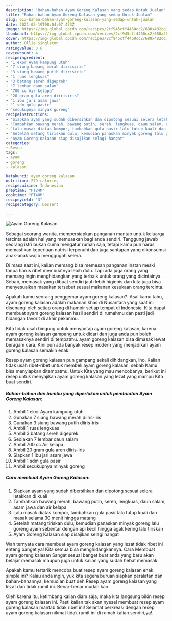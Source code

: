 ```yaml
---
description: "Bahan-bahan Ayam Goreng Kalasan yang sedap Untuk Jualan"
title: "Bahan-bahan Ayam Goreng Kalasan yang sedap Untuk Jualan"
slug: 613-bahan-bahan-ayam-goreng-kalasan-yang-sedap-untuk-jualan
date: 2021-03-19T08:04:07.453Z
image: https://img-global.cpcdn.com/recipes/2cf945cff4460cc2/680x482cq70/ayam-goreng-kalasan-foto-resep-utama.jpg
thumbnail: https://img-global.cpcdn.com/recipes/2cf945cff4460cc2/680x482cq70/ayam-goreng-kalasan-foto-resep-utama.jpg
cover: https://img-global.cpcdn.com/recipes/2cf945cff4460cc2/680x482cq70/ayam-goreng-kalasan-foto-resep-utama.jpg
author: Ollie Singleton
ratingvalue: 3.6
reviewcount: 4
recipeingredient:
- "1 ekor Ayam kampung utuh"
- "7 siung bawang merah diirisiris"
- "3 siung bawang putih diirisiris"
- "1 ruas lengkuas"
- "3 batang sereh digeprek"
- "7 lembar daun salam"
- "700 cc Air kelapa"
- "20 gram gula aren diirisiris"
- "1 ibu jari asam jawa"
- "1 sdm gula pasir"
- "secukupnya minyak goreng"
recipeinstructions:
- "Siapkan ayam yang sudah dibersihkan dan dipotong sesuai selera letakkan di kuali"
- "Tambahkan bawang merah, bawang putih, sereh, lengkuas, daun salam, asam jawa dan air kelapa"
- "Lalu masak diatas kompor, tambahkan gula pasir lalu tutup kuali dan masak selama 30 menit hingga matang"
- "Setelah matang tiriskan dulu, kemudian panaskan minyak goreng lalu goreng ayam sebentar dengan api kecil hingga agak kering lalu tiriskan"
- "Ayam Goreng Kalasan siap disajikan selagi hangat"
categories:
- Resep
tags:
- ayam
- goreng
- kalasan

katakunci: ayam goreng kalasan 
nutrition: 279 calories
recipecuisine: Indonesian
preptime: "PT24M"
cooktime: "PT48M"
recipeyield: "3"
recipecategory: Dessert

---
```



![Ayam Goreng Kalasan](https://img-global.cpcdn.com/recipes/2cf945cff4460cc2/680x482cq70/ayam-goreng-kalasan-foto-resep-utama.jpg)

Sebagai seorang wanita, mempersiapkan panganan mantab untuk keluarga tercinta adalah hal yang memuaskan bagi anda sendiri. Tanggung jawab seorang istri bukan cuma mengatur rumah saja, tetapi kamu pun harus memastikan keperluan nutrisi terpenuhi dan juga santapan yang dikonsumsi anak-anak wajib menggugah selera.

Di masa  saat ini, kalian memang bisa memesan panganan instan meski tanpa harus ribet membuatnya lebih dulu. Tapi ada juga orang yang memang ingin menghidangkan yang terbaik untuk orang yang dicintainya. Sebab, memasak yang dibuat sendiri jauh lebih higienis dan kita juga bisa menyesuaikan masakan tersebut sesuai makanan kesukaan orang tercinta. 



Apakah kamu seorang penggemar ayam goreng kalasan?. Asal kamu tahu, ayam goreng kalasan adalah makanan khas di Nusantara yang saat ini disenangi oleh setiap orang di hampir setiap tempat di Indonesia. Kita dapat membuat ayam goreng kalasan hasil sendiri di rumahmu dan pasti jadi hidangan favorit di akhir pekanmu.

Kita tidak usah bingung untuk menyantap ayam goreng kalasan, karena ayam goreng kalasan gampang untuk dicari dan juga anda pun boleh memasaknya sendiri di tempatmu. ayam goreng kalasan bisa dimasak lewat beragam cara. Kini pun ada banyak resep modern yang menjadikan ayam goreng kalasan semakin enak.

Resep ayam goreng kalasan pun gampang sekali dihidangkan, lho. Kalian tidak usah ribet-ribet untuk membeli ayam goreng kalasan, sebab Kamu bisa menyiapkan ditempatmu. Untuk Kita yang mau mencobanya, berikut ini resep untuk menyajikan ayam goreng kalasan yang lezat yang mampu Kita buat sendiri.

<!--inarticleads1-->

##### Bahan-bahan dan bumbu yang diperlukan untuk pembuatan Ayam Goreng Kalasan:

1. Ambil 1 ekor Ayam kampung utuh
1. Gunakan 7 siung bawang merah diiris-iris
1. Gunakan 3 siung bawang putih diiris-iris
1. Ambil 1 ruas lengkuas
1. Ambil 3 batang sereh digeprek
1. Sediakan 7 lembar daun salam
1. Ambil 700 cc Air kelapa
1. Ambil 20 gram gula aren diiris-iris
1. Siapkan 1 ibu jari asam jawa
1. Ambil 1 sdm gula pasir
1. Ambil secukupnya minyak goreng




<!--inarticleads2-->

##### Cara membuat Ayam Goreng Kalasan:

1. Siapkan ayam yang sudah dibersihkan dan dipotong sesuai selera letakkan di kuali
1. Tambahkan bawang merah, bawang putih, sereh, lengkuas, daun salam, asam jawa dan air kelapa
1. Lalu masak diatas kompor, tambahkan gula pasir lalu tutup kuali dan masak selama 30 menit hingga matang
1. Setelah matang tiriskan dulu, kemudian panaskan minyak goreng lalu goreng ayam sebentar dengan api kecil hingga agak kering lalu tiriskan
1. Ayam Goreng Kalasan siap disajikan selagi hangat




Wah ternyata cara membuat ayam goreng kalasan yang lezat tidak ribet ini enteng banget ya! Kita semua bisa menghidangkannya. Cara Membuat ayam goreng kalasan Sangat sesuai banget buat anda yang baru akan belajar memasak maupun juga untuk kalian yang sudah hebat memasak.

Apakah kamu tertarik mencoba buat resep ayam goreng kalasan enak simple ini? Kalau anda ingin, yuk kita segera buruan siapkan peralatan dan bahan-bahannya, kemudian buat deh Resep ayam goreng kalasan yang lezat dan tidak rumit ini. Benar-benar mudah kan. 

Oleh karena itu, ketimbang kalian diam saja, maka kita langsung bikin resep ayam goreng kalasan ini. Pasti kalian tak akan nyesel membuat resep ayam goreng kalasan mantab tidak ribet ini! Selamat berkreasi dengan resep ayam goreng kalasan nikmat tidak rumit ini di rumah kalian sendiri,ya!.

